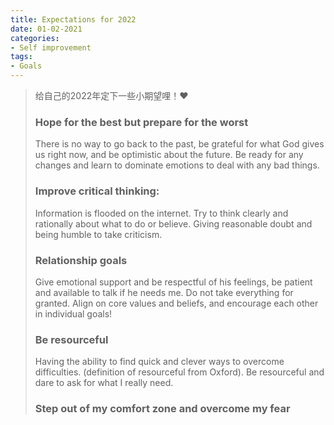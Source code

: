 ```yaml
---
title: Expectations for 2022
date: 01-02-2021
categories:
- Self improvement
tags:
- Goals
---
```



<blockquote> 给自己的2022年定下一些小期望哩！❤️ 


### Hope for the best but prepare for the worst

There is no way to go back to the past, be grateful for what God gives us right now, and be optimistic about the future. Be ready for any changes and learn to dominate emotions to deal with any bad things.

### Improve critical thinking: 

Information is flooded on the internet. Try to think clearly and rationally about what to do or believe. Giving reasonable doubt and being humble to take criticism.

### Relationship goals

Give emotional support and be respectful of his feelings, be patient and available to talk if he needs me. Do not take everything for granted. Align on core values and beliefs, and encourage each other in individual goals! 


### Be resourceful

Having the ability to find quick and clever ways to overcome difficulties. (definition of resourceful from Oxford). Be resourceful and dare to ask for what I really need. 


### Step out of my comfort zone and overcome my fear

